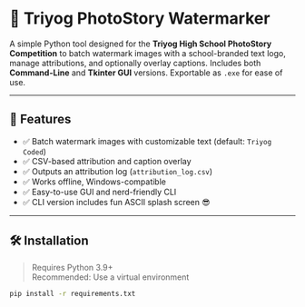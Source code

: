 # 📸 Triyog PhotoStory Watermarker

A simple Python tool designed for the **Triyog High School PhotoStory Competition** to batch watermark images with a school-branded text logo, manage attributions, and optionally overlay captions. Includes both **Command-Line** and **Tkinter GUI** versions. Exportable as `.exe` for ease of use.

---

## 🔧 Features

- ✅ Batch watermark images with customizable text (default: `Triyog Coded`)
- ✅ CSV-based attribution and caption overlay
- ✅ Outputs an attribution log (`attribution_log.csv`)
- ✅ Works offline, Windows-compatible
- ✅ Easy-to-use GUI and nerd-friendly CLI
- ✅ CLI version includes fun ASCII splash screen 😎

---

## 🛠 Installation

> Requires Python 3.9+  
> Recommended: Use a virtual environment

```bash
pip install -r requirements.txt
```